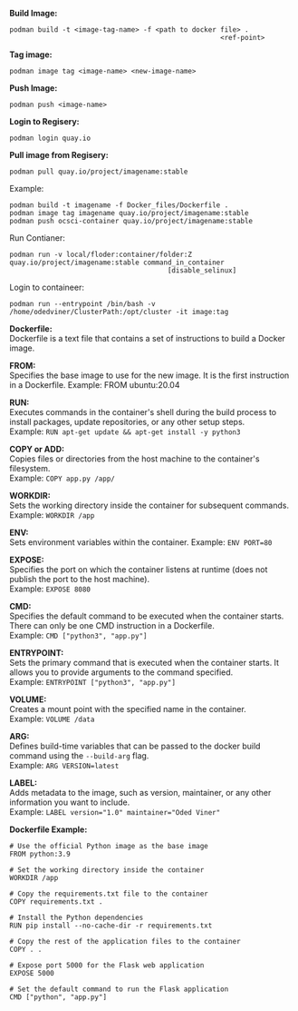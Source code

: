 **Build Image:**
```
podman build -t <image-tag-name> -f <path to docker file> .
                                                    <ref-point>
```
**Tag image:**
```
podman image tag <image-name> <new-image-name>
```

**Push Image:**
```
podman push <image-name>
```

**Login to Regisery:**
```
podman login quay.io
```

**Pull image from Regisery:**
```
podman pull quay.io/project/imagename:stable
```

Example:
```
podman build -t imagename -f Docker_files/Dockerfile .
podman image tag imagename quay.io/project/imagename:stable
podman push ocsci-container quay.io/project/imagename:stable
```

Run Contianer:
```
podman run -v local/floder:container/folder:Z quay.io/project/imagename:stable command_in_container
                                       [disable_selinux]
```
Login to containeer:
```
podman run --entrypoint /bin/bash -v /home/odedviner/ClusterPath:/opt/cluster -it image:tag 
```

**Dockerfile:**  
Dockerfile is a text file that contains a set of instructions to build a Docker image. 


**FROM:**  
Specifies the base image to use for the new image. It is the first instruction in a Dockerfile.
Example: FROM ubuntu:20.04

**RUN:**   
Executes commands in the container's shell during the build process to install packages, 
update repositories, or any other setup steps.  
Example: `RUN apt-get update && apt-get install -y python3`

**COPY or ADD:**   
Copies files or directories from the host machine to the container's filesystem.   
Example: `COPY app.py /app/`

**WORKDIR:**   
Sets the working directory inside the container for subsequent commands.  
Example: `WORKDIR /app`

**ENV:**   
Sets environment variables within the container.
Example: `ENV PORT=80`

**EXPOSE:**  
Specifies the port on which the container listens at runtime (does not publish the port to the host machine).  
Example: `EXPOSE 8080`


**CMD:**   
Specifies the default command to be executed when the container starts. There can only be one CMD instruction in a Dockerfile.  
Example: `CMD ["python3", "app.py"]`

**ENTRYPOINT:**   
Sets the primary command that is executed when the container starts. It allows you to provide arguments to the command specified.  
Example: `ENTRYPOINT ["python3", "app.py"]`

**VOLUME:**   
Creates a mount point with the specified name in the container.  
Example: `VOLUME /data`

**ARG:**   
Defines build-time variables that can be passed to the docker build command using the `--build-arg` flag.  
Example: `ARG VERSION=latest`

**LABEL:**   
Adds metadata to the image, such as version, maintainer, or any other information you want to include.  
Example: `LABEL version="1.0" maintainer="Oded Viner"`


**Dockerfile Example:**
```
# Use the official Python image as the base image
FROM python:3.9

# Set the working directory inside the container
WORKDIR /app

# Copy the requirements.txt file to the container
COPY requirements.txt .

# Install the Python dependencies
RUN pip install --no-cache-dir -r requirements.txt

# Copy the rest of the application files to the container
COPY . .

# Expose port 5000 for the Flask web application
EXPOSE 5000

# Set the default command to run the Flask application
CMD ["python", "app.py"]
```